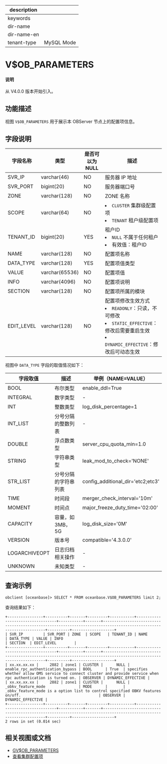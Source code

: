 |description||
|---|---|
|keywords||
|dir-name||
|dir-name-en||
|tenant-type|MySQL Mode|

# V$OB_PARAMETERS

<main id="notice" type='explain'>
  <h4>说明</h4>
  <p>从 V4.0.0 版本开始引入。</p>
</main>

## 功能描述

视图 `V$OB_PARAMETERS` 用于展示本 OBServer 节点上的配置项信息。

## 字段说明

|    字段名称    |       类型       | 是否可以为 NULL |                                描述                                 |
|------------|----------------|------------|---------------------------------------------------------------------------------------------------|
| SVR_IP     | varchar(46)    | NO         | 服务器 IP 地址                                                         |
| SVR_PORT   | bigint(20)     | NO         | 服务器端口号                                                            |
| ZONE       | varchar(128)   | NO         | ZONE 名称                                                             |
| SCOPE      | varchar(64)    | NO         | <li> `CLUSTER` 集群级配置项   <li> `TENANT` 租户级配置项                            |
| TENANT_ID  | bigint(20)     | YES        | 租户ID <li> `NULL` 不属于任何租户   <li> 有效值：租户ID                |
| NAME       | varchar(128)   | NO         | 配置项名称                                                             |
| DATA_TYPE  | varchar(128)   | YES        | 配置项值类型                                                            |
| VALUE      | varchar(65536) | NO         | 配置项值                                                              |
| INFO       | varchar(4096)  | NO         | 配置项说明                                                             |
| SECTION    | varchar(128)   | NO         | 配置项所属的模块                                                          |
| EDIT_LEVEL | varchar(128)   | NO         | 配置项修改生效方式 <li> `READONLY`：只读，不可修改   <li> `STATIC_EFFECTIVE`：修改后需要重启生效   <li> `DYNAMIC_EFFECTIVE`：修改后可动态生效    |

视图中 `DATA_TYPE` 字段的取值情况如下：

| 字段取值 |	描述 |	举例（NAME=VALUE）|
| --------| ------ |------------------ |
| BOOL	  | 布尔类型           |	enable_ddl=True |
| INTEGRAL|	数字类型           | -               |
| INT     | 整数类型	         | log_disk_percentage=1 |
| INT_LIST|	分号分隔的整数列表  | -             |
| DOUBLE	| 浮点数类型         |	server_cpu_quota_min=1.0 |
| STRING	| 字符串类型         |	leak_mod_to_check='NONE' |
| STR_LIST|	分号分隔的字符串列表| config_additional_dir='etc2;etc3' |
| TIME	  | 时间段             |	merger_check_interval='10m' |
| MOMENT	| 时间点             |	major_freeze_duty_time='02:00' |
| CAPACITY|	容量，如 3MB，5G   |	log_disk_size='0M' |
| VERSION	| 版本号             |	compatible='4.3.0.0' |
|LOGARCHIVEOPT |	日志归档相关操作 | - |
| UNKNOWN |	未知类型           | - |

## 查询示例

```shell
obclient [oceanbase]> SELECT * FROM oceanbase.V$OB_PARAMETERS limit 2;
```

查询结果如下：

```shell
+----------------+----------+-------+---------+-----------+----------------------------------+-----------+-------+------------------------------------------------------------------------------------------------------------------+----------+-------------------+
| SVR_IP         | SVR_PORT | ZONE  | SCOPE   | TENANT_ID | NAME                             | DATA_TYPE | VALUE | INFO                                                                                                             | SECTION  | EDIT_LEVEL        |
+----------------+----------+-------+---------+-----------+----------------------------------+-----------+-------+------------------------------------------------------------------------------------------------------------------+----------+-------------------+
| xx.xx.xx.xx |     2882 | zone1 | CLUSTER |      NULL | enable_rpc_authentication_bypass | BOOL      | True  | specifies whether allow OMS service to connect cluster and provide service when rpc authentication is turned on. | OBSERVER | DYNAMIC_EFFECTIVE |
| xx.xx.xx.xx |     2882 | zone1 | CLUSTER |      NULL | _obkv_feature_mode               | MODE      |       | _obkv_feature_mode is a option list to control specified OBKV features on/off.                                   | OBSERVER | DYNAMIC_EFFECTIVE |
+----------------+----------+-------+---------+-----------+----------------------------------+-----------+-------+------------------------------------------------------------------------------------------------------------------+----------+-------------------+
2 rows in set (0.014 sec)
```

## 相关视图或文档

* [GV$OB_PARAMETERS](600.gv-ob_parameters-of-mysql-mode.md)
* [查看集群配置项](../../../../600.manage/100.cluster-management/300.common-cluster-operations/1200.view-cluster-parameters.md)
